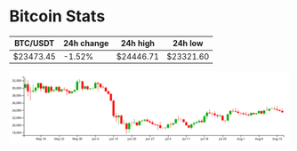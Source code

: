 # Bitcoin Stats

BTC/USDT|24h change|24h high|24h low|
|---|---|---|---|
|$23473.45|-1.52%|$24446.71|$23321.60|

<img src="./chart.svg">
